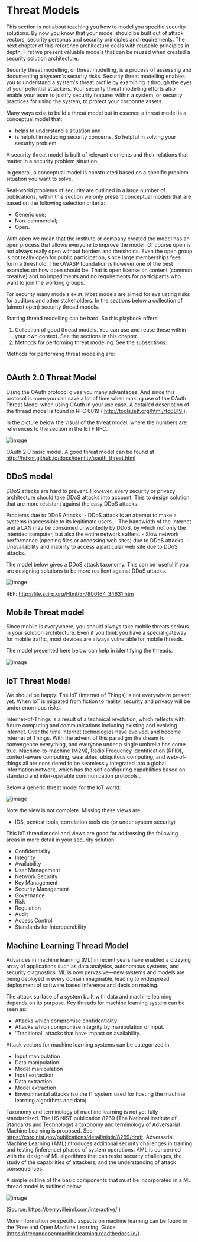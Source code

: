 # Threat Models

This section is not about teaching you how to model you specific
security solutions. By now you know that your model should be
built out of attack vectors, security personas and security principles and requirements. The next chapter of this reference
architecture deals with reusable principles in depth. First we present
valuable models that can be reused when created a security solution architecture.

Security threat modelling, or threat modelling, is a process of
assessing and documenting a system's security risks. Security threat
modelling enables you to understand a system's threat profile by
examining it through the eyes of your potential attackers. Your security
threat modelling efforts also enable your team to justify security
features within a system, or security practices for using the system, to
protect your corporate assets.

Many ways exist to build a threat model but in essence a threat model is
a conceptual model that:

-   helps to understand a situation and
-   is helpful in reducing security concerns. So helpful in
    solving your security problem.

A security threat model is built of relevant elements and their relations that matter in a security problem
situation.

In general, a conceptual model is constructed based on a specific
problem situation you want to solve. 

Real-world problems of security are outlined in a
large number of publications, within this section we only present
conceptual models that are based on the following selection criteria:

-   Generic use;
-   Non-commercial;
-   Open.

With open we mean that the institute or company created the model has an
open process that allows everyone to improve the model. Of course open
is not always really open without borders and thresholds. Even the open
group is not really open for public participation, since large
memberships fees form a threshold. The OWASP foundation is however one
of the best examples on how open should be. That is open license on
content (common creative) and no impediments and no requirements for
participants who want to join the working groups.

For security many models exist. Most models are aimed for
evaluating risks for auditors and other stakeholders. In the sections
below a collection of (almost open) security thread models.

Starting thread modelling can be hard. So this playbook offers:
1. Collection of good thread models. You can use and reuse these within your own context. See the sections in this chapter.
2. Methods for performing threat modeling. See the subsections.

Methods for performing threat modeling are:

```{tableofcontents}
```



## OAuth 2.0 Threat Model

Using the OAuth protocol gives you many advantages. And since this
protocol is open you can save a lot of time when making use of the OAuth
Threat Model when using OAuth in your use case. A detailed description
of the thread model is found in RFC 6819
( http://tools.ietf.org/html/rfc6819 ).

In the picture below the visual of the threat model, where the numbers
are references to the section in the IETF RFC.

![image](../images/oath2.png)

OAuth 2.0 basic model. A good threat model can be found at
<http://hdknr.github.io/docs/identity/oauth_threat.html>

## DDoS model

DDoS attacks are hard to prevent. However, every security or privacy
architecture should take DDoS attacks into account. This to design
solution that are more resistant against the easy DDoS attacks. 

Problems due to DDoS Attacks: - DDoS attack is an attempt to make a
systems inaccessible to its legitimate users. - The bandwidth of the
Internet and a LAN may be consumed unwontedly by DDoS, by which not only
the intended computer, but also the entire network suffers. - Slow
network performance (opening files or accessing web sites) due to DDoS
attacks. - Unavailability and inability to access a particular web site
due to DDoS attacks.

The model below gives a DDoS attack taxonomy. This can be  useful if you
are designing solutions to be more resilient against DDoS attacks.

![image](../images/ddos-model.png)

REF: <http://file.scirp.org/Html/5-7800164_34631.htm>

## Mobile Threat model

Since mobile is everywhere, you should always take mobile threats
serious in your solution architecture. Even if you think you have a
special gateway for mobile traffic, most devices are always vulnerable
for mobile threads.

The model presented here below can help in identifying the threads.

![image](../images/mobile-threads.png)

## IoT Threat Model

We should be happy: The IoT (Internet of Things) is not everywhere
present yet. When IoT is migrated from fiction to reality, security and
privacy will be under enormous risks.

Internet-of-Things is a result of a technical revolution, which reflects
with future computing and communications including existing and evolving
internet. Over the time Internet technologies have evolved, and become
Internet of Things. With the advent of this paradigm the dream to
convergence everything, and everyone under a single umbrella has come
true. Machine-to-machine (M2M), Radio Frequency Identification (RFID),
context-aware computing, wearables, ubiquitous computing, and
web-of-things all are considered to be seamlessly integrated into a
global information network, which has the self configuring capabilities
based on standard and inter-operable communication protocols .

Below a generic threat model for the IoT world:

![image](../images/image_11_IoT.png)

Note the view is not complete. Missing these views are:

-   IDS, pentest tools, correlation tools etc (or under system security)

This IoT thread model and views are good for addressing the following
areas in more detail in your security solution:

-   Confidentiality
-   Integrity
-   Availability
-   User Management
-   Network Security
-   Key Management
-   Security Management
-   Governance
-   Risk
-   Regulation
-   Audit
-   Access Control
-   Standards for Interoperability

## Machine Learning Thread Model

Advances in machine learning (ML) in recent years have enabled a
dizzying array of applications such as data analytics, autonomous
systems, and security diagnostics. ML is now pervasive—new systems and
models are being deployed in every domain imaginable, leading to
widespread deployment of software based inference and decision making.

The attack surface of a system built with data and machine learning
depends on its purpose. Key threads for machine learning system can be
seen as:

-   Attacks which compromise confidentiality
-   Attacks which compromise integrity by manipulation of input.
-   'Traditional' attacks that have impact on availability.

Attack vectors for machine learning systems can be categorized in:

-   Input manipulation
-   Data manipulation
-   Model manipulation
-   Input extraction
-   Data extraction
-   Model extraction
-   Environmental attacks (so the IT system used for hosting the machine
    learning algorithms and data)

Taxonomy and terminology of machine learning is not yet fully
standardized. The US NIST publication 8269 (The National Institute of
Standards and Technology) a taxonomy and terminology of Adversarial
Machine Learning is proposed. See
<https://csrc.nist.gov/publications/detail/nistir/8269/draft>.
Adversarial Machine Learning (AML)introduces additional security
challenges in training and testing (inference) phases of system
operations. AML is concerned with the design of ML algorithms that can
resist security challenges, the study of the capabilities of attackers,
and the understanding of attack consequences.

A simple outline of the basic components that must be incorporated in a
ML thread model is outlined below.

![image](../images/ml-system.png)

(Source: <https://berryvilleiml.com/interactive/> )

More information on specific aspects on machine learning can be found in
the 'Free and Open Machine Learning' Guide
(<https://freeandopenmachinelearning.readthedocs.io/>).
